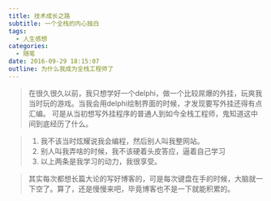 ```yaml
---
title: 技术成长之路
subtitle: 一个全栈的内心独白
tags:
  - 人生感想
categories:
  - 随笔
date: 2016-09-29 18:15:07
outline: 为什么我成为全栈工程师了
---
```



> 在很久很久以前，我只想学好一个delphi，做一个比较屌爆的外挂，玩爽我当时玩的游戏。当我会用delphi绘制界面的时候，才发现要写外挂还得有点汇编。
  可是从当初想写外挂程序的普通人到如今全栈工程师，鬼知道这中间到底经历了什么。

>  1. 我不该当时炫耀说我会编程，然后别人叫我整网站。
>  2. 别人叫我弄啥的时候，我不该硬着头皮答应，逼着自己学习
>  3. 以上两条是我学习的动力，我很享受。

> 其实每次都想长篇大论的写好博客的，可是每次键盘在手的时候，大脑就一下空了。算了，还是慢慢来吧，毕竟博客也不是一下就能积累的。